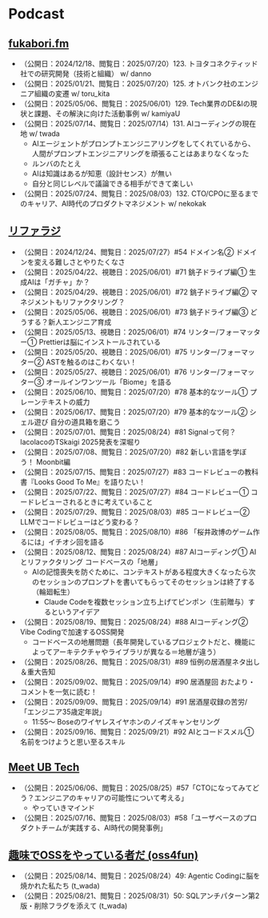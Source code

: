 # Podcast

## [fukabori.fm](https://fukabori.fm/)
- （公開日：2024/12/18、閲覧日：2025/07/20）123. トヨタコネクティッド社での研究開発（技術と組織） w/ danno
- （公開日：2025/01/21、閲覧日：2025/07/20）125. オトバンク社のエンジニア組織の変遷 w/ toru_kita
- （公開日：2025/05/06、閲覧日：2025/06/01）129. Tech業界のDE&Iの現状と課題、その解決に向けた活動事例 w/ kamiyaU
- （公開日：2025/07/14、閲覧日：2025/07/14）131. AIコーディングの現在地 w/ twada
    - AIエージェントがプロンプトエンジニアリングをしてくれているから、人間がプロンプトエンジニアリングを頑張ることはあまりなくなった
    - ルンバのたとえ
    - AIは知識はあるが知恵（設計センス）が無い
    - 自分と同じレベルで議論できる相手ができて楽しい
- （公開日：2025/07/24、閲覧日：2025/08/03）132. CTO/CPOに至るまでのキャリア、AI時代のプロダクトマネジメント w/ nekokak


## [リファラジ](https://refactoradio.com/)
- （公開日：2024/12/24、閲覧日：2025/07/27）#54 ドメイン名② ドメインを変える難しさとやりたくなさ
- （公開日：2025/04/22、視聴日：2025/06/01）#71 銚子ドライブ編① 生成AIは「ガチャ」か？
- （公開日：2025/04/29、視聴日：2025/06/01）#72 銚子ドライブ編② マネジメントもリファクタリング？
- （公開日：2025/05/06、視聴日：2025/06/01）#73 銚子ドライブ編③ どうする？新人エンジニア育成
- （公開日：2025/05/13、視聴日：2025/06/01）#74 リンター/フォーマッター① Prettierは脳にインストールされている
- （公開日：2025/05/20、視聴日：2025/06/01）#75 リンター/フォーマッター② ASTを触るのはこわくない！
- （公開日：2025/05/27、視聴日：2025/06/01）#76 リンター/フォーマッター③ オールインワンツール「Biome」を語る
- （公開日：2025/06/10、閲覧日：2025/07/20）#78 基本的なツール① プレーンテキストの威力
- （公開日：2025/06/17、閲覧日：2025/07/20）#79 基本的なツール② シェル遊び 自分の道具箱を磨こう
- （公開日：2025/07/01、閲覧日：2025/08/24）#81 Signalって何？ lacolacoのTSkaigi 2025発表を深堀り
- （公開日：2025/07/08、閲覧日：2025/07/20）#82 新しい言語を学ぼう！ Moonbit編
- （公開日：2025/07/15、閲覧日：2025/07/27）#83 コードレビューの教科書『Looks Good To Me』を語りたい！
- （公開日：2025/07/22、閲覧日：2025/07/27）#84 コードレビュー① コードレビューされるときに考えていること
- （公開日：2025/07/29、閲覧日：2025/08/03）#85 コードレビュー② LLMでコードレビューはどう変わる？
- （公開日：2025/08/05、閲覧日：2025/08/10）#86 「桜井政博のゲーム作るには」イチオシ回を語る
- （公開日：2025/08/12、閲覧日：2025/08/24）#87 AIコーディング① AIとリファクタリング コードベースの「地層」
    - AIの記憶喪失を防ぐために、コンテキストがある程度大きくなったら次のセッションのプロンプトを書いてもらってそのセッションは終了する（輪廻転生）
        - Claude Codeを複数セッション立ち上げてピンポン（生前贈与）するというアイデア
- （公開日：2025/08/19、閲覧日：2025/08/24）#88 AIコーディング② Vibe Codingで加速するOSS開発
    - コードベースの地層問題（長年開発しているプロジェクトだと、機能によってアーキテクチャやライブラリが異なる＝地層が違う）
- （公開日：2025/08/26、閲覧日：2025/08/31）#89 恒例の居酒屋ネタ出し＆重大告知
- （公開日：2025/09/02、閲覧日：2025/09/14）#90 居酒屋回 おたより・コメントを一気に読む！
- （公開日：2025/09/09、閲覧日：2025/09/14）#91 居酒屋収録の苦労/「エンジニア35歳定年説」
    - 11:55〜 Boseのワイヤレスイヤホンのノイズキャンセリング
- （公開日：2025/09/16、閲覧日：2025/09/21）#92 AIとコードスメル① 名前をつけようと思い至るスキル

## [Meet UB Tech](https://tech.uzabase.com/archive/category/Podcast)
- （公開日：2025/06/06、閲覧日：2025/08/25）#57「CTOになってみてどう？エンジニアのキャリアの可能性について考える」
    - やっていきマインド
- （公開日：2025/07/16、閲覧日：2025/08/03）#58「ユーザベースのプロダクトチームが実践する、AI時代の開発事例」


## [趣味でOSSをやっている者だ (oss4fun)](https://oss4.fun/)
- （公開日：2025/08/14、閲覧日：2025/08/24）49: Agentic Codingに脳を焼かれた私たち (t_wada)
- （公開日：2025/08/21、閲覧日：2025/08/31）50: SQLアンチパターン第2版・削除フラグを添えて (t_wada)
